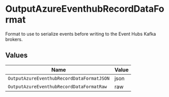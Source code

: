 # OutputAzureEventhubRecordDataFormat

Format to use to serialize events before writing to the Event Hubs Kafka brokers.


## Values

| Name                                      | Value                                     |
| ----------------------------------------- | ----------------------------------------- |
| `OutputAzureEventhubRecordDataFormatJSON` | json                                      |
| `OutputAzureEventhubRecordDataFormatRaw`  | raw                                       |